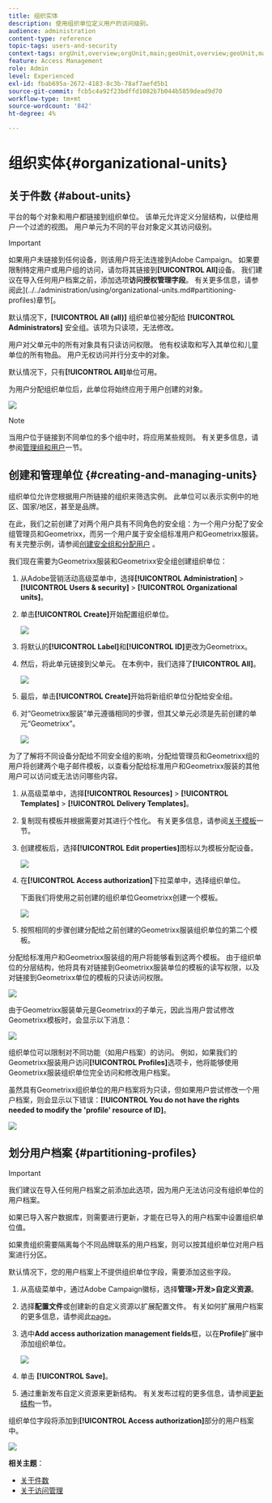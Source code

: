 ```yaml
---
title: 组织实体
description: 使用组织单位定义用户的访问级别。
audience: administration
content-type: reference
topic-tags: users-and-security
context-tags: orgUnit,overview;orgUnit,main;geoUnit,overview;geoUnit,main
feature: Access Management
role: Admin
level: Experienced
exl-id: fbab695a-2672-4183-8c3b-78af7aefd5b1
source-git-commit: fcb5c4a92f23bdffd1082b7b044b5859dead9d70
workflow-type: tm+mt
source-wordcount: '842'
ht-degree: 4%

---
```


# 组织实体{#organizational-units}

## 关于件数 {#about-units}

平台的每个对象和用户都链接到组织单位。 该单元允许定义分层结构，以便给用户一个过滤的视图。 用户单元为不同的平台对象定义其访问级别。

>[!IMPORTANT]
>
>如果用户未链接到任何设备，则该用户将无法连接到Adobe Campaign。 如果要限制特定用户或用户组的访问，请勿将其链接到&#x200B;**[!UICONTROL All]**&#x200B;设备。 我们建议在导入任何用户档案之前，添加选项&#x200B;**访问授权管理字段**。 有关更多信息，请参阅此](../../administration/using/organizational-units.md#partitioning-profiles)章节[。
>
>默认情况下，**[!UICONTROL All (all)]** 组织单位被分配给 **[!UICONTROL Administrators]** 安全组。该项为只读项，无法修改。

用户对父单元中的所有对象具有只读访问权限。 他有权读取和写入其单位和儿童单位的所有物品。 用户无权访问并行分支中的对象。

默认情况下，只有&#x200B;**[!UICONTROL All]**&#x200B;单位可用。

为用户分配组织单位后，此单位将始终应用于用户创建的对象。

![](assets/user_management_2.png)

>[!NOTE]
>
>当用户位于链接到不同单位的多个组中时，将应用某些规则。 有关更多信息，请参阅[管理组和用户](../../administration/using/managing-groups-and-users.md)一节。

## 创建和管理单位 {#creating-and-managing-units}

组织单位允许您根据用户所链接的组织来筛选实例。 此单位可以表示实例中的地区、国家/地区，甚至是品牌。

在此，我们之前创建了对两个用户具有不同角色的安全组：为一个用户分配了安全组管理员和Geometrixx，而另一个用户属于安全组标准用户和Geometrixx服装。有关完整示例，请参阅[创建安全组和分配用户](../../administration/using/managing-groups-and-users.md#creating-a-security-group-and-assigning-users) 。

我们现在需要为Geometrixx服装和Geometrixx安全组创建组织单位：

1. 从Adobe营销活动高级菜单中，选择&#x200B;**[!UICONTROL Administration]** > **[!UICONTROL Users & security]** > **[!UICONTROL Organizational units]**。
1. 单击&#x200B;**[!UICONTROL Create]**&#x200B;开始配置组织单位。

   ![](assets/manage_units_1.png)

1. 将默认的&#x200B;**[!UICONTROL Label]**&#x200B;和&#x200B;**[!UICONTROL ID]**&#x200B;更改为Geometrixx。
1. 然后，将此单元链接到父单元。 在本例中，我们选择了&#x200B;**[!UICONTROL All]**。

   ![](assets/manage_units_2.png)

1. 最后，单击&#x200B;**[!UICONTROL Create]**&#x200B;开始将新组织单位分配给安全组。
1. 对“Geometrixx服装”单元遵循相同的步骤，但其父单元必须是先前创建的单元“Geometrixx”。

   ![](assets/manage_units_3.png)

为了了解将不同设备分配给不同安全组的影响，分配给管理员和Geometrixx组的用户将创建两个电子邮件模板，以查看分配给标准用户和Geometrixx服装的其他用户可以访问或无法访问哪些内容。

1. 从高级菜单中，选择&#x200B;**[!UICONTROL Resources]** > **[!UICONTROL Templates]** > **[!UICONTROL Delivery Templates]**。
1. 复制现有模板并根据需要对其进行个性化。 有关更多信息，请参阅[关于模板](../../start/using/marketing-activity-templates.md)一节。
1. 创建模板后，选择&#x200B;**[!UICONTROL Edit properties]**&#x200B;图标以为模板分配设备。

   ![](assets/manage_units_6.png)

1. 在&#x200B;**[!UICONTROL Access authorization]**&#x200B;下拉菜单中，选择组织单位。

   下面我们将使用之前创建的组织单位Geometrixx创建一个模板。

   ![](assets/manage_units_5.png)

1. 按照相同的步骤创建分配给之前创建的Geometrixx服装组织单位的第二个模板。

分配给标准用户和Geometrixx服装组的用户将能够看到这两个模板。 由于组织单位的分层结构，他将具有对链接到Geometrixx服装单位的模板的读写权限，以及对链接到Geometrixx单位的模板的只读访问权限。

![](assets/manage_units_7.png)

由于Geometrixx服装单元是Geometrixx的子单元，因此当用户尝试修改Geometrixx模板时，会显示以下消息：

![](assets/manage_units_8.png)

组织单位可以限制对不同功能（如用户档案）的访问。 例如，如果我们的Geometrixx服装用户访问&#x200B;**[!UICONTROL Profiles]**&#x200B;选项卡，他将能够使用Geometrixx服装组织单位完全访问和修改用户档案。

虽然具有Geometrixx组织单位的用户档案将为只读，但如果用户尝试修改一个用户档案，则会显示以下错误：**[!UICONTROL You do not have the rights needed to modify the 'profile' resource of ID]**。

![](assets/manage_units_10.png)

## 划分用户档案 {#partitioning-profiles}

>[!IMPORTANT]
>
>我们建议在导入任何用户档案之前添加此选项，因为用户无法访问没有组织单位的用户档案。
>
>如果已导入客户数据库，则需要进行更新，才能在已导入的用户档案中设置组织单位值。

如果贵组织需要隔离每个不同品牌联系的用户档案，则可以按其组织单位对用户档案进行分区。

默认情况下，您的用户档案上不提供组织单位字段，需要添加这些字段。

1. 从高级菜单中，通过Adobe Campaign徽标，选择&#x200B;**管理>开发>自定义资源**。
1. 选择&#x200B;**配置文件**&#x200B;或创建新的自定义资源以扩展配置文件。 有关如何扩展用户档案的更多信息，请参阅此[page](../../developing/using/extending-the-profile-resource-with-a-new-field.md#step-1--extend-the-profile-resource)。
1. 选中&#x200B;**Add access authorization management fields**&#x200B;框，以在&#x200B;**Profile**&#x200B;扩展中添加组织单位。

   ![](assets/user_management_9.png)

1. 单击 **[!UICONTROL Save]**。
1. 通过重新发布自定义资源来更新结构。 有关发布过程的更多信息，请参阅[更新结构](../../developing/using/updating-the-database-structure.md)一节。

组织单位字段将添加到&#x200B;**[!UICONTROL Access authorization]**&#x200B;部分的用户档案中。

![](assets/user_management_10.png)

**相关主题**：

* [关于件数](../../administration/using/organizational-units.md#about-units)
* [关于访问管理](../../administration/using/about-access-management.md)
